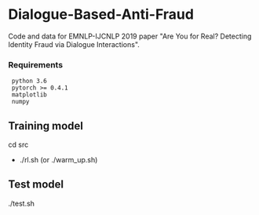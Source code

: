 # Dialogue-Based-Anti-Fraud
Code and data for EMNLP-IJCNLP 2019 paper "Are You for Real? Detecting Identity Fraud via Dialogue Interactions".

### Requirements
     python 3.6
     pytorch >= 0.4.1
     matplotlib
     numpy

## Training model
cd src
- ./rl.sh (or ./warm_up.sh)

## Test model
./test.sh
